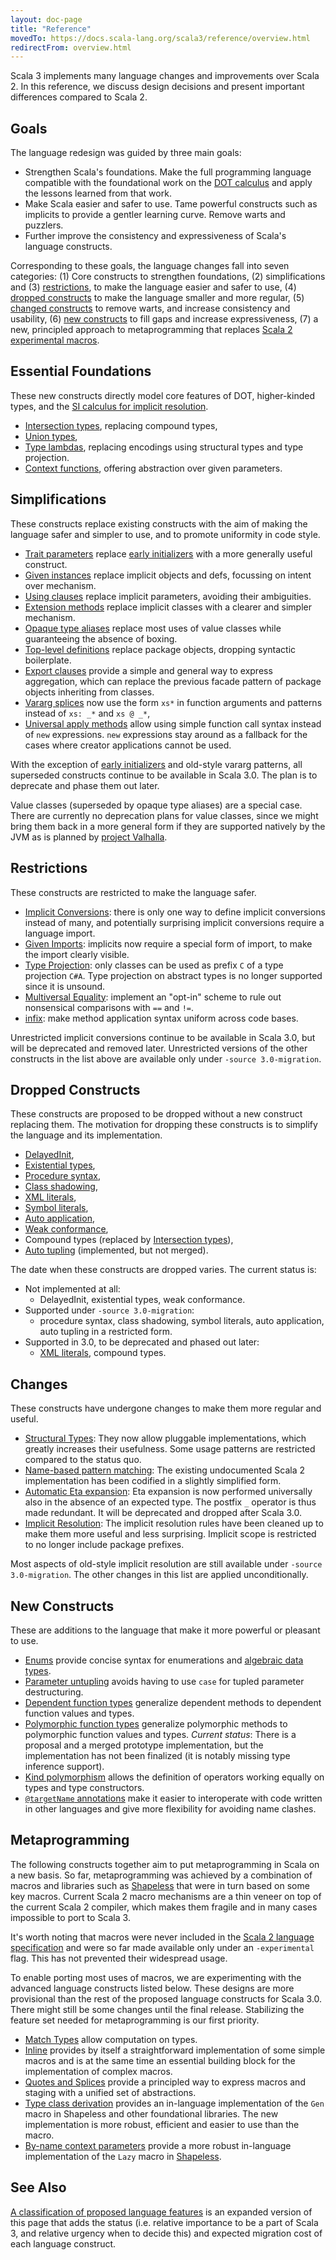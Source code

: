 ```yaml
---
layout: doc-page
title: "Reference"
movedTo: https://docs.scala-lang.org/scala3/reference/overview.html
redirectFrom: overview.html
---
```


Scala 3 implements many language changes and improvements over Scala 2.
In this reference, we discuss design decisions and present important differences compared to Scala 2.

## Goals

The language redesign was guided by three main goals:

- Strengthen Scala's foundations.
  Make the full programming language compatible with the foundational work on the
  [DOT calculus](https://infoscience.epfl.ch/record/227176/files/soundness_oopsla16.pdf)
  and apply the lessons learned from that work.
- Make Scala easier and safer to use.
  Tame powerful constructs such as implicits to provide a gentler learning curve. Remove warts and puzzlers.
- Further improve the consistency and expressiveness of Scala's language constructs.

Corresponding to these goals, the language changes fall into seven categories:
(1) Core constructs to strengthen foundations, (2) simplifications and (3) [restrictions](#restrictions), to make the language easier and safer to use, (4) [dropped constructs](#dropped-constructs) to make the language smaller and more regular, (5) [changed constructs](#changes) to remove warts, and increase consistency and usability, (6) [new constructs](#new-constructs) to fill gaps and increase expressiveness, (7) a new, principled approach to metaprogramming that replaces [Scala 2 experimental macros](https://docs.scala-lang.org/overviews/macros/overview.md).

## Essential Foundations

These new constructs directly model core features of DOT, higher-kinded types, and the [SI calculus for implicit resolution](https://infoscience.epfl.ch/record/229878/files/simplicitly_1.pdf).

- [Intersection types](new-types/intersection-types.md), replacing compound types,
- [Union types](new-types/union-types.md),
- [Type lambdas](new-types/type-lambdas.md), replacing encodings using structural types and type projection.
- [Context functions](contextual/context-functions.md), offering abstraction over given parameters.

## Simplifications

These constructs replace existing constructs with the aim of making the language safer and simpler to use, and to promote uniformity in code style.

- [Trait parameters](other-new-features/trait-parameters.md)
  replace [early initializers](dropped-features/early-initializers.md) with a more generally useful construct.
- [Given instances](contextual/givens.md)
  replace implicit objects and defs, focussing on intent over mechanism.
- [Using clauses](contextual/using-clauses.md)
  replace implicit parameters, avoiding their ambiguities.
- [Extension methods](contextual/extension-methods.md)
  replace implicit classes with a clearer and simpler mechanism.
- [Opaque type aliases](other-new-features/opaques.md)
  replace most uses of value classes while guaranteeing the absence of boxing.
- [Top-level definitions](dropped-features/package-objects.md)
  replace package objects, dropping syntactic boilerplate.
- [Export clauses](other-new-features/export.md)
  provide a simple and general way to express aggregation, which can replace
  the previous facade pattern of package objects inheriting from classes.
- [Vararg splices](changed-features/vararg-splices.md)
  now use the form `xs*` in function arguments and patterns instead of `xs: _*` and `xs @ _*`,
- [Universal apply methods](other-new-features/creator-applications.md)
  allow using simple function call syntax instead of `new` expressions. `new` expressions stay around
  as a fallback for the cases where creator applications cannot be used.

With the exception of [early initializers](dropped-features/early-initializers.md) and old-style vararg patterns, all superseded constructs continue to be available in Scala 3.0. The plan is to deprecate and phase them out later.

Value classes (superseded by opaque type aliases) are a special case. There are currently no deprecation plans for value classes, since we might bring them back in a more general form if they are supported natively by the JVM as is planned by [project Valhalla](https://openjdk.java.net/projects/valhalla/).

## Restrictions

These constructs are restricted to make the language safer.

- [Implicit Conversions](contextual/conversions.md):
  there is only one way to define implicit conversions instead of many, and potentially surprising implicit conversions require a language import.
- [Given Imports](contextual/given-imports.md):
  implicits now require a special form of import, to make the import clearly visible.
- [Type Projection](dropped-features/type-projection.md):
  only classes can be used as prefix `C` of a type projection `C#A`. Type projection on abstract types is no longer supported since it is unsound.
- [Multiversal Equality](contextual/multiversal-equality.md):
  implement an "opt-in" scheme to rule out nonsensical comparisons with `==` and `!=`.
- [infix](changed-features/operators.md):
  make method application syntax uniform across code bases.

Unrestricted implicit conversions continue to be available in Scala 3.0, but will be deprecated and removed later. Unrestricted versions of the other constructs in the list above are available only under `-source 3.0-migration`.

## Dropped Constructs

These constructs are proposed to be dropped without a new construct replacing them. The motivation for dropping these constructs is to simplify the language and its implementation.

- [DelayedInit](dropped-features/delayed-init.md),
- [Existential types](dropped-features/existential-types.md),
- [Procedure syntax](dropped-features/procedure-syntax.md),
- [Class shadowing](dropped-features/class-shadowing.md),
- [XML literals](dropped-features/xml.md),
- [Symbol literals](dropped-features/symlits.md),
- [Auto application](dropped-features/auto-apply.md),
- [Weak conformance](dropped-features/weak-conformance.md),
- Compound types (replaced by [Intersection types](new-types/intersection-types.md)),
- [Auto tupling](https://github.com/lampepfl/dotty/pull/4311) (implemented, but not merged).

The date when these constructs are dropped varies. The current status is:

- Not implemented at all:
    - DelayedInit, existential types, weak conformance.
- Supported under `-source 3.0-migration`:
    - procedure syntax, class shadowing, symbol literals, auto application, auto tupling in a restricted form.
- Supported in 3.0, to be deprecated and phased out later:
    - [XML literals](dropped-features/xml.md), compound types.

## Changes

These constructs have undergone changes to make them more regular and useful.

- [Structural Types](changed-features/structural-types.md):
  They now allow pluggable implementations, which greatly increases their usefulness. Some usage patterns are restricted compared to the status quo.
- [Name-based pattern matching](changed-features/pattern-matching.md):
  The existing undocumented Scala 2 implementation has been codified in a slightly simplified form.
- [Automatic Eta expansion](changed-features/eta-expansion.md):
  Eta expansion is now performed universally also in the absence of an expected type. The postfix `_` operator is thus made redundant. It will be deprecated and dropped after Scala 3.0.
- [Implicit Resolution](changed-features/implicit-resolution.md):
  The implicit resolution rules have been cleaned up to make them more useful and less surprising. Implicit scope is restricted to no longer include package prefixes.

Most aspects of old-style implicit resolution are still available under `-source 3.0-migration`. The other changes in this list are applied unconditionally.

## New Constructs

These are additions to the language that make it more powerful or pleasant to use.

- [Enums](enums/enums.md) provide concise syntax for enumerations and [algebraic data types](enums/adts.md).
- [Parameter untupling](other-new-features/parameter-untupling.md) avoids having to use `case` for tupled parameter destructuring.
- [Dependent function types](new-types/dependent-function-types.md) generalize dependent methods to dependent function values and types.
- [Polymorphic function types](new-types/polymorphic-function-types.md) generalize polymorphic methods to polymorphic function values and types.
  _Current status_: There is a proposal and a merged prototype implementation, but the implementation has not been finalized (it is notably missing type inference support).
- [Kind polymorphism](other-new-features/kind-polymorphism.md) allows the definition of operators working equally on types and type constructors.
- [`@targetName` annotations](other-new-features/targetName.md) make it easier to interoperate with code written in other languages and give more flexibility for avoiding name clashes.

## Metaprogramming

The following constructs together aim to put metaprogramming in Scala on a new basis. So far, metaprogramming was achieved by a combination of macros and libraries such as [Shapeless](https://github.com/milessabin/shapeless) that were in turn based on some key macros. Current Scala 2 macro mechanisms are a thin veneer on top of the current Scala 2 compiler, which makes them fragile and in many cases impossible to port to Scala 3.

It's worth noting that macros were never included in the [Scala 2 language specification](https://scala-lang.org/files/archive/spec/2.13/) and were so far made available only under an `-experimental` flag. This has not prevented their widespread usage.

To enable porting most uses of macros, we are experimenting with the advanced language constructs listed below. These designs are more provisional than the rest of the proposed language constructs for Scala 3.0. There might still be some changes until the final release. Stabilizing the feature set needed for metaprogramming is our first priority.

- [Match Types](new-types/match-types.md)
  allow computation on types.
- [Inline](metaprogramming/inline.md)
  provides by itself a straightforward implementation of some simple macros and is at the same time an essential building block for the implementation of complex macros.
- [Quotes and Splices](metaprogramming/macros.md)
  provide a principled way to express macros and staging with a unified set of abstractions.
- [Type class derivation](contextual/derivation.md)
  provides an in-language implementation of the `Gen` macro in Shapeless and other foundational libraries. The new implementation is more robust, efficient and easier to use than the macro.
- [By-name context parameters](contextual/by-name-context-parameters.md)
  provide a more robust in-language implementation of the `Lazy` macro in [Shapeless](https://github.com/milessabin/shapeless).

## See Also

[A classification of proposed language features](./features-classification.md) is
an expanded version of this page that adds the status (i.e. relative importance to be a part of Scala 3, and relative urgency when to decide this) and expected migration cost
of each language construct.
